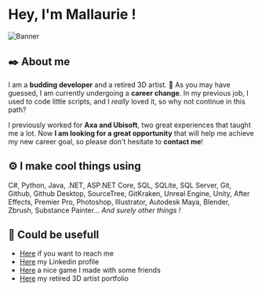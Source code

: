 # Hey, I'm Mallaurie ! 

![Banner](https://github.com/GitMallaurie/GitMallaurie/assets/68752440/3459b16e-f876-4b01-8bfc-cdf9bf4bc7d4)

## ✒️ About me

I am a __budding developer__ and a retired 3D artist. 🎨 As you may have guessed, I am currently undergoing a __career change__. 
In my previous job, I used to code little scripts, and I _really_ loved it, so why not continue in this path?

I previously worked for __Axa and Ubisoft__, two great experiences that taught me a lot. Now __I am looking for a great opportunity__ that will help me achieve my new career goal, so please don't hesitate to __contact me__!

## ⚙️ I make cool things using
C#, Python, Java, .NET, ASP.NET Core, SQL, SQLite, SQL Server, Git, Github, Github Desktop, SourceTree, GitKraken, Unreal Engine, Unity, After Effects, Premier Pro, Photoshop, Illustrator, Autodesk Maya, Blender, Zbrush, Substance Painter... _And surely other things !_

## 🔗 Could be usefull

 - [Here](mailto:mallaurielbh@gmail.com?subject=[GitHub]%20Nice%20Subject%20) if you want to reach me
 - [Here](https://www.linkedin.com/in/mallaurielebihan/?locale=en_US) my Linkedin profile
 - [Here](https://store.steampowered.com/app/1592780/ELIF/) a nice game I made with some friends
 - [Here](https://www.artstation.com/malwee) my retired 3D artist portfolio
